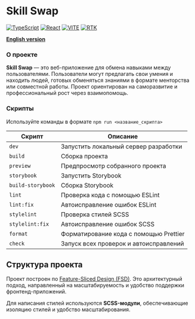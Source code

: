 # Skill Swap
[![TypeScript](https://img.shields.io/badge/TypeScript-5-blue?style=flat&logo=typescript&logoColor=white)](https://www.typescriptlang.org/)
[![React](https://img.shields.io/badge/React-19-blue?style=flat&logo=react&logoColor=white)](https://react.dev/)
[![VITE](https://img.shields.io/badge/Vite-7-yellow?style=flat&logo=vite&logoColor=white)](https://vite.dev/)
[![RTK](https://img.shields.io/badge/ReduxToolkit-2-purple?style=flat&logo=redux&logoColor=white)](https://redux-toolkit.js.org/)

**[English version](./README.md)**

### О проекте
**Skill Swap** — это веб-приложение для обмена навыками между пользователями. Пользователи могут предлагать свои умения и находить людей, готовых обменяться знаниями в формате менторства или совместной работы. Проект ориентирован на саморазвитие и профессиональный рост через взаимопомощь.

### Скрипты
Используйте команды в формате `npm run <название_скрипта>`

| Скрипт               | Описание                                      |
|----------------------|-----------------------------------------------|
| `dev`                | Запустить локальный сервер разработки         |
| `build`              | Сборка проекта                                |
| `preview`            | Предпросмотр собранного проекта               |
| `storybook`          | Запустить Storybook                           |
| `build-storybook`    | Сборка Storybook                              |
| `lint`               | Проверка кода с помощью ESLint                |
| `lint:fix`           | Автоисправление ошибок ESLint                 |
| `stylelint`          | Проверка стилей SCSS                          |
| `stylelint:fix`      | Автоисправление ошибок SCSS                   |
| `format`             | Форматирование кода с помощью Prettier        |
| `check`              | Запуск всех проверок и автоисправлений        |

## Структура проекта
Проект построен по [Feature-Sliced Design (FSD)](https://feature-sliced.design/ru). Это архитектурный подход, направленный на масштабируемость и удобство поддержки фронтенд-приложений.

Для написания стилей используются **SCSS-модули**, обеспечивающие изоляцию стилей и удобство масштабирования.